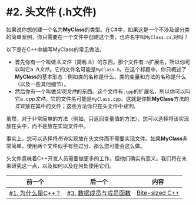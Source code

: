 # #2. 头文件 (.h文件)

如果说你想创建一个名为**MyClass**的类型。在C#中，如果这是一个不涉及部分类的简单案例，你只需要在一个文件中创建这个类，也许名字叫`MyClass.cs`,对吗？

以下是在C++中编写MyClass的常见做法。

* 首先你有一个叫做*头文件*（简称*头*）的东西。那个文件有`.h`扩展名，所以你可以叫它a *.h文件*。它的文件名可能是`MyClass.h`。在这个标题中，你只概述了**MyClass**的基本形态：例如类的名称是什么，类的变量和方法的名称是什么（以及一些其他细节）。
* 然后你有一个叫做*实现文件*的东西。这个文件有`.cpp`的扩展名，所以你可以叫它a *.cpp文件*。它的文件名可能是`MyClass.cpp`。这就是你把**MyClass**方法的*实现*放在其中的文件；这些方法你只在头文件中*提到*。

虽然，对于非常简单的方法（例如，只返回变量值的方法），您可以选择将该实现放在头中，而不是放在实现文件中。

事实上，您可以选择将*所有*实现放在头文件而不需要实现文件。如果**MyClass**非常简单，使用两个文件似乎有些过分，那么您可能会这么做。

头文件意味着C++开发人员需要做更多的工作。但他们确实有意义。我们将在未来研究这一点，以及如何以及在何处使用它们。


|前一个|后一个|内容|
|-|-|-|
|[#1. 为什么是C++？](001.md)|[#3. 数据成员与成员函数](003.md)|[Bite-sized C++](../../README.md)|